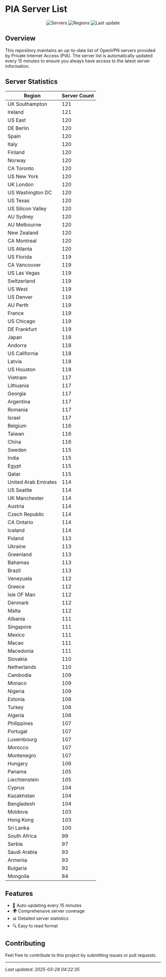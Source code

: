 # PIA Server List

<div align="center">

![Servers](https://img.shields.io/badge/servers-10,948-blue)
![Regions](https://img.shields.io/badge/regions-97-blue)
![Last update](https://img.shields.io/badge/Last_Updated-March_27_2025_23:22_EST-blue)

</div>

## Overview
This repository maintains an up-to-date list of OpenVPN servers provided by Private Internet Access (PIA). The server list is automatically updated every 15 minutes to ensure you always have access to the latest server information.

## Server Statistics
| Region | Server Count |
|--------|--------------|
| UK Southampton                 | 121          |
| Ireland                        | 121          |
| US East                        | 120          |
| DE Berlin                      | 120          |
| Spain                          | 120          |
| Italy                          | 120          |
| Finland                        | 120          |
| Norway                         | 120          |
| CA Toronto                     | 120          |
| US New York                    | 120          |
| UK London                      | 120          |
| US Washington DC               | 120          |
| US Texas                       | 120          |
| US Silicon Valley              | 120          |
| AU Sydney                      | 120          |
| AU Melbourne                   | 120          |
| New Zealand                    | 120          |
| CA Montreal                    | 120          |
| US Atlanta                     | 120          |
| US Florida                     | 119          |
| CA Vancouver                   | 119          |
| US Las Vegas                   | 119          |
| Switzerland                    | 119          |
| US West                        | 119          |
| US Denver                      | 119          |
| AU Perth                       | 119          |
| France                         | 119          |
| US Chicago                     | 119          |
| DE Frankfurt                   | 119          |
| Japan                          | 118          |
| Andorra                        | 118          |
| US California                  | 118          |
| Latvia                         | 118          |
| US Houston                     | 118          |
| Vietnam                        | 117          |
| Lithuania                      | 117          |
| Georgia                        | 117          |
| Argentina                      | 117          |
| Romania                        | 117          |
| Israel                         | 117          |
| Belgium                        | 116          |
| Taiwan                         | 116          |
| China                          | 116          |
| Sweden                         | 115          |
| India                          | 115          |
| Egypt                          | 115          |
| Qatar                          | 115          |
| United Arab Emirates           | 114          |
| US Seattle                     | 114          |
| UK Manchester                  | 114          |
| Austria                        | 114          |
| Czech Republic                 | 114          |
| CA Ontario                     | 114          |
| Iceland                        | 114          |
| Poland                         | 113          |
| Ukraine                        | 113          |
| Greenland                      | 113          |
| Bahamas                        | 113          |
| Brazil                         | 113          |
| Venezuela                      | 112          |
| Greece                         | 112          |
| Isle OF Man                    | 112          |
| Denmark                        | 112          |
| Malta                          | 112          |
| Albania                        | 111          |
| Singapore                      | 111          |
| Mexico                         | 111          |
| Macao                          | 111          |
| Macedonia                      | 111          |
| Slovakia                       | 110          |
| Netherlands                    | 110          |
| Cambodia                       | 109          |
| Monaco                         | 109          |
| Nigeria                        | 109          |
| Estonia                        | 108          |
| Turkey                         | 108          |
| Algeria                        | 108          |
| Philippines                    | 107          |
| Portugal                       | 107          |
| Luxembourg                     | 107          |
| Morocco                        | 107          |
| Montenegro                     | 107          |
| Hungary                        | 106          |
| Panama                         | 105          |
| Liechtenstein                  | 105          |
| Cyprus                         | 104          |
| Kazakhstan                     | 104          |
| Bangladesh                     | 104          |
| Moldova                        | 103          |
| Hong Kong                      | 103          |
| Sri Lanka                      | 100          |
| South Africa                   | 99           |
| Serbia                         | 97           |
| Saudi Arabia                   | 93           |
| Armenia                        | 93           |
| Bulgaria                       | 92           |
| Mongolia                       | 84           |

## Features
- 🔄 Auto-updating every 15 minutes
- 🌍 Comprehensive server coverage
- 📊 Detailed server statistics
- 🔍 Easy to read format

## Contributing
Feel free to contribute to this project by submitting issues or pull requests.

---
*Last updated: 2025-03-28 04:22:35*